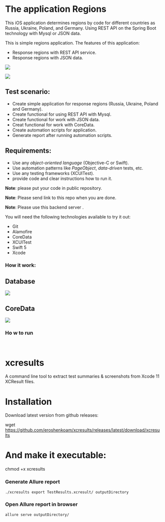 # The application Regions 
This iOS application determines regions by code for different countries as Russia, Ukraine, Poland, and Germany.
Using REST API on the Spring Boot technology with Mysql or JSON data.

This is simple regions application. The features of this application: 
- Response regions with REST API service.
- Response regions with JSON data.

![](https://a.radikal.ru/a08/2108/b1/35be4de95b5f.png)

![](https://c.radikal.ru/c06/2108/ba/78ef0469b1bb.png)


## Test scenario:
- Create simple application for response regions (Russia, Ukraine, Poland and Germany).
- Create functional for using REST API with Mysql.
- Create functional for work with JSON data.
- Creat functional for work with CoreData.
- Create automation scripts for application.
- Generate report after running automation scripts. 
    
## Requirements:
- Use any *object-oriented language* (Objective-C or Swift).
- Use automation patterns like *PageObject*, *data-driven* tests, etc.
- Use any testing frameworks (XCUITest). 
- provide code and clear instructions how to run it.

**Note**: please put your code in public repository.

**Note**: Please send link to this repo when you are done.

**Note**: Please use this backend server .

You will need the following technologies available to try it out:

* Git
* Alamofire
* CoreData
* XCUITest
* Swift 5
* Xcode 

### How it work:

## Database
![](https://d.radikal.ru/d27/2107/d7/ba3bdd553416.png)

## CoreData
![](https://c.radikal.ru/c03/2108/a0/572e3c6e4abc.png)

### Ho w to run

``` ```

# xcresults
A command line tool to extract test summaries & screenshots from Xcode 11 XCResult files.

# Installation
Download latest version from github releases:

wget https://github.com/eroshenkoam/xcresults/releases/latest/download/xcresults

# And make it executable:

chmod +x xcresults

### Generate Allure report 

```./xcresults export TestResults.xcresult/ outputDirectory```

### Open Allure report in browser

```allure serve outputDirectory/```

![]()
![]()
![]()
